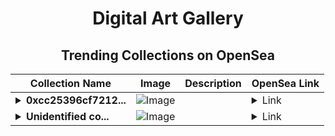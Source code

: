 <div align="center">

# Digital Art Gallery

## Trending Collections on OpenSea

| Collection Name                       | Image                                                                                     | Description                       | OpenSea Link                                                                                          |
|---------------------------------------|-------------------------------------------------------------------------------------------|-----------------------------------|--------------------------------------------------------------------------------------------------------|
| **<details><summary>0xcc25396cf7212...</summary>0xcc25396cf72122e441ca6b811308a0ac301fe057</details>** | ![Image](https://i2.seadn.io/optimism/0x3debd327d5c02b1f39ada4a5744e525c4ffa63f7/2d7928853f2d942a67d9c207c455e7/062d7928853f2d942a67d9c207c455e7.png?w=200&auto=format) |  | <details><summary>Link</summary>[0xcc25396cf72122e441ca6b811308a0ac301fe057](https://opensea.io/collection/0xcc25396cf72122e441ca6b811308a0ac301fe057)</details> |
| **<details><summary>Unidentified co...</summary>Unidentified contract 0c8a378e-556b-44d0-9e50-379b57773e7c</details>** | ![Image](https://i2.seadn.io/optimism/0x579e4f4a7e577ef5ac6e9221ca8f11dd6d43316d/6404459f0a28661c41bd910f8b5899/e86404459f0a28661c41bd910f8b5899.png?w=200&auto=format) |  | <details><summary>Link</summary>[Unidentified contract 0c8a378e-556b-44d0-9e50-379b57773e7c](https://opensea.io/collection/unidentified-contract-0c8a378e-556b-44d0-9e50-379b)</details> |

</div>